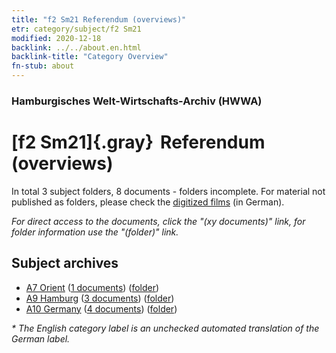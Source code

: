 ```yaml
---
title: "f2 Sm21 Referendum (overviews)"
etr: category/subject/f2 Sm21
modified: 2020-12-18
backlink: ../../about.en.html
backlink-title: "Category Overview"
fn-stub: about
---
```


### Hamburgisches Welt-Wirtschafts-Archiv (HWWA)
# [f2 Sm21]{.gray}&#8201; Referendum (overviews)&#160; 





In total 3 subject folders, 8 documents - folders incomplete.
For material not published as folders, please check the [digitized films](/film/h1_sh) (in German).

_For direct access to the documents, click the "(xy documents)" link, for folder information use the "(folder)" link._

## Subject archives


- [A7 Orient](../../../geo/about.en.html#A7) (<a href="https://dfg-viewer.de/show/?tx_dlf[id]=https://pm20.zbw.eu/mets/sh/1409xx/140902/1443xx/144305/public.mets.en.xml" target="_blank">1 documents</a>) ([folder](http://purl.org/pressemappe20/folder/sh/140902,144305))
- [A9 Hamburg](../../../geo/about.en.html#A9) (<a href="https://dfg-viewer.de/show/?tx_dlf[id]=https://pm20.zbw.eu/mets/sh/1409xx/140905/1443xx/144305/public.mets.en.xml" target="_blank">3 documents</a>) ([folder](http://purl.org/pressemappe20/folder/sh/140905,144305))
- [A10 Germany](../../../geo/about.en.html#A10) (<a href="https://dfg-viewer.de/show/?tx_dlf[id]=https://pm20.zbw.eu/mets/sh/1261xx/126128/1443xx/144305/public.mets.en.xml" target="_blank">4 documents</a>) ([folder](http://purl.org/pressemappe20/folder/sh/126128,144305))


_* The English category label is an unchecked automated translation of the German label._

